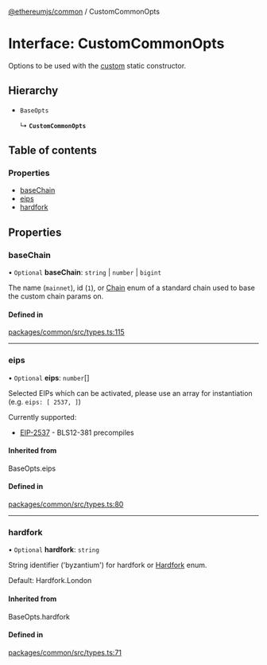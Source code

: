 [@ethereumjs/common](../README.md) / CustomCommonOpts

# Interface: CustomCommonOpts

Options to be used with the [custom](../classes/Common.md#custom) static constructor.

## Hierarchy

- `BaseOpts`

  ↳ **`CustomCommonOpts`**

## Table of contents

### Properties

- [baseChain](CustomCommonOpts.md#basechain)
- [eips](CustomCommonOpts.md#eips)
- [hardfork](CustomCommonOpts.md#hardfork)

## Properties

### baseChain

• `Optional` **baseChain**: `string` \| `number` \| `bigint`

The name (`mainnet`), id (`1`), or [Chain](../enums/Chain.md) enum of
a standard chain used to base the custom chain params on.

#### Defined in

[packages/common/src/types.ts:115](https://github.com/ethereumjs/ethereumjs-monorepo/blob/master/packages/common/src/types.ts#L115)

___

### eips

• `Optional` **eips**: `number`[]

Selected EIPs which can be activated, please use an array for instantiation
(e.g. `eips: [ 2537, ]`)

Currently supported:

- [EIP-2537](https://eips.ethereum.org/EIPS/eip-2537) - BLS12-381 precompiles

#### Inherited from

BaseOpts.eips

#### Defined in

[packages/common/src/types.ts:80](https://github.com/ethereumjs/ethereumjs-monorepo/blob/master/packages/common/src/types.ts#L80)

___

### hardfork

• `Optional` **hardfork**: `string`

String identifier ('byzantium') for hardfork or [Hardfork](../enums/Hardfork.md) enum.

Default: Hardfork.London

#### Inherited from

BaseOpts.hardfork

#### Defined in

[packages/common/src/types.ts:71](https://github.com/ethereumjs/ethereumjs-monorepo/blob/master/packages/common/src/types.ts#L71)
